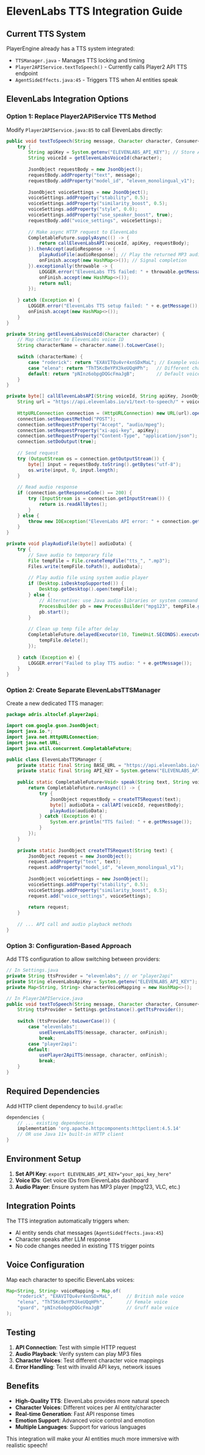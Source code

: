 # ElevenLabs TTS Integration Guide

## Current TTS System

PlayerEngine already has a TTS system integrated:
- `TTSManager.java` - Manages TTS locking and timing
- `Player2APIService.textToSpeech()` - Currently calls Player2 API TTS endpoint
- `AgentSideEffects.java:45` - Triggers TTS when AI entities speak

## ElevenLabs Integration Options

### Option 1: Replace Player2APIService TTS Method

Modify `Player2APIService.java:85` to call ElevenLabs directly:

```java
public void textToSpeech(String message, Character character, Consumer<Map<String, JsonElement>> onFinish) {
    try {
        String apiKey = System.getenv("ELEVENLABS_API_KEY"); // Store API key securely
        String voiceId = getElevenLabsVoiceId(character);
        
        JsonObject requestBody = new JsonObject();
        requestBody.addProperty("text", message);
        requestBody.addProperty("model_id", "eleven_monolingual_v1");
        
        JsonObject voiceSettings = new JsonObject();
        voiceSettings.addProperty("stability", 0.5);
        voiceSettings.addProperty("similarity_boost", 0.5);
        voiceSettings.addProperty("style", 0.0);
        voiceSettings.addProperty("use_speaker_boost", true);
        requestBody.add("voice_settings", voiceSettings);
        
        // Make async HTTP request to ElevenLabs
        CompletableFuture.supplyAsync(() -> {
            return callElevenLabsAPI(voiceId, apiKey, requestBody);
        }).thenAccept(audioResponse -> {
            playAudioFile(audioResponse); // Play the returned MP3 audio
            onFinish.accept(new HashMap<>()); // Signal completion
        }).exceptionally(throwable -> {
            LOGGER.error("ElevenLabs TTS failed: " + throwable.getMessage());
            onFinish.accept(new HashMap<>());
            return null;
        });
        
    } catch (Exception e) {
        LOGGER.error("ElevenLabs TTS setup failed: " + e.getMessage());
        onFinish.accept(new HashMap<>());
    }
}

private String getElevenLabsVoiceId(Character character) {
    // Map character to ElevenLabs voice ID
    String characterName = character.name().toLowerCase();
    
    switch (characterName) {
        case "roderick": return "EXAVITQu4vr4xnSDxMaL"; // Example voice ID
        case "elena": return "ThT5KcBeYPX3keUQqHPh";   // Different character voice
        default: return "pNInz6obpgDQGcFmaJgB";        // Default voice
    }
}

private byte[] callElevenLabsAPI(String voiceId, String apiKey, JsonObject requestBody) throws IOException {
    String url = "https://api.elevenlabs.io/v1/text-to-speech/" + voiceId;
    
    HttpURLConnection connection = (HttpURLConnection) new URL(url).openConnection();
    connection.setRequestMethod("POST");
    connection.setRequestProperty("Accept", "audio/mpeg");
    connection.setRequestProperty("xi-api-key", apiKey);
    connection.setRequestProperty("Content-Type", "application/json");
    connection.setDoOutput(true);
    
    // Send request
    try (OutputStream os = connection.getOutputStream()) {
        byte[] input = requestBody.toString().getBytes("utf-8");
        os.write(input, 0, input.length);
    }
    
    // Read audio response
    if (connection.getResponseCode() == 200) {
        try (InputStream is = connection.getInputStream()) {
            return is.readAllBytes();
        }
    } else {
        throw new IOException("ElevenLabs API error: " + connection.getResponseCode());
    }
}

private void playAudioFile(byte[] audioData) {
    try {
        // Save audio to temporary file
        File tempFile = File.createTempFile("tts_", ".mp3");
        Files.write(tempFile.toPath(), audioData);
        
        // Play audio file using system audio player
        if (Desktop.isDesktopSupported()) {
            Desktop.getDesktop().open(tempFile);
        } else {
            // Alternative: use Java audio libraries or system command
            ProcessBuilder pb = new ProcessBuilder("mpg123", tempFile.getAbsolutePath());
            pb.start();
        }
        
        // Clean up temp file after delay
        CompletableFuture.delayedExecutor(10, TimeUnit.SECONDS).execute(() -> {
            tempFile.delete();
        });
        
    } catch (Exception e) {
        LOGGER.error("Failed to play TTS audio: " + e.getMessage());
    }
}
```

### Option 2: Create Separate ElevenLabsTTSManager

Create a new dedicated TTS manager:

```java
package adris.altoclef.player2api;

import com.google.gson.JsonObject;
import java.io.*;
import java.net.HttpURLConnection;
import java.net.URL;
import java.util.concurrent.CompletableFuture;

public class ElevenLabsTTSManager {
    private static final String BASE_URL = "https://api.elevenlabs.io/v1/text-to-speech/";
    private static final String API_KEY = System.getenv("ELEVENLABS_API_KEY");
    
    public static CompletableFuture<Void> speak(String text, String voiceId) {
        return CompletableFuture.runAsync(() -> {
            try {
                JsonObject requestBody = createTTSRequest(text);
                byte[] audioData = callAPI(voiceId, requestBody);
                playAudio(audioData);
            } catch (Exception e) {
                System.err.println("TTS failed: " + e.getMessage());
            }
        });
    }
    
    private static JsonObject createTTSRequest(String text) {
        JsonObject request = new JsonObject();
        request.addProperty("text", text);
        request.addProperty("model_id", "eleven_monolingual_v1");
        
        JsonObject voiceSettings = new JsonObject();
        voiceSettings.addProperty("stability", 0.5);
        voiceSettings.addProperty("similarity_boost", 0.5);
        request.add("voice_settings", voiceSettings);
        
        return request;
    }
    
    // ... API call and audio playback methods
}
```

### Option 3: Configuration-Based Approach

Add TTS configuration to allow switching between providers:

```java
// In Settings.java
private String ttsProvider = "elevenlabs"; // or "player2api"
private String elevenLabsApiKey = System.getenv("ELEVENLABS_API_KEY");
private Map<String, String> characterVoiceMapping = new HashMap<>();

// In Player2APIService.java
public void textToSpeech(String message, Character character, Consumer<Map<String, JsonElement>> onFinish) {
    String ttsProvider = Settings.getInstance().getTtsProvider();
    
    switch (ttsProvider.toLowerCase()) {
        case "elevenlabs":
            useElevenLabsTTS(message, character, onFinish);
            break;
        case "player2api":
        default:
            usePlayer2ApiTTS(message, character, onFinish);
            break;
    }
}
```

## Required Dependencies

Add HTTP client dependency to `build.gradle`:

```gradle
dependencies {
    // ... existing dependencies
    implementation 'org.apache.httpcomponents:httpclient:4.5.14'
    // OR use Java 11+ built-in HTTP client
}
```

## Environment Setup

1. **Set API Key**: `export ELEVENLABS_API_KEY="your_api_key_here"`
2. **Voice IDs**: Get voice IDs from ElevenLabs dashboard
3. **Audio Player**: Ensure system has MP3 player (mpg123, VLC, etc.)

## Integration Points

The TTS integration automatically triggers when:
- AI entity sends chat messages (`AgentSideEffects.java:45`)
- Character speaks after LLM response
- No code changes needed in existing TTS trigger points

## Voice Configuration

Map each character to specific ElevenLabs voices:

```java
Map<String, String> voiceMapping = Map.of(
    "roderick", "EXAVITQu4vr4xnSDxMaL",     // British male voice
    "elena", "ThT5KcBeYPX3keUQqHPh",        // Female voice  
    "guard", "pNInz6obpgDQGcFmaJgB"         // Gruff male voice
);
```

## Testing

1. **API Connection**: Test with simple HTTP request
2. **Audio Playback**: Verify system can play MP3 files
3. **Character Voices**: Test different character voice mappings
4. **Error Handling**: Test with invalid API keys, network issues

## Benefits

- **High-Quality TTS**: ElevenLabs provides more natural speech
- **Character Voices**: Different voices per AI entity/character
- **Real-time Generation**: Fast API response times
- **Emotion Support**: Advanced voice control and emotion
- **Multiple Languages**: Support for various languages

This integration will make your AI entities much more immersive with realistic speech!